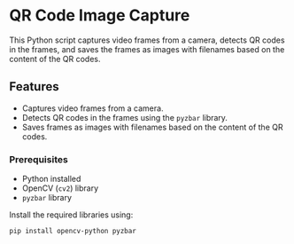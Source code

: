 # QR Code Image Capture

This Python script captures video frames from a camera, detects QR codes in the frames, and saves the frames as images with filenames based on the content of the QR codes.

## Features

- Captures video frames from a camera.
- Detects QR codes in the frames using the `pyzbar` library.
- Saves frames as images with filenames based on the content of the QR codes.


### Prerequisites

- Python installed
- OpenCV (`cv2`) library
- `pyzbar` library

Install the required libraries using:

```bash
pip install opencv-python pyzbar
